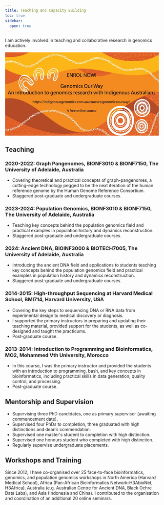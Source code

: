 ```yaml
---
title: Teaching and Capacity Building
toc: true
sidebar:
  open: true
---
```



I am actively involved in teaching and collaborative research in genomics education.


[![Genomics Our Way Course Banner](../../assets/images/genomics_our_way_banner.png)](https://indigenousgenomics.com.au/courses/genomicsourway)

## Teaching
### 2020-2022: Graph Pangenomes, BIONF3010 & BIONF7150, The University of Adelaide, Australia
- Covering theoretical and practical concepts of graph-pangenomes, a cutting-edge technology pegged to be the next iteration of the human reference genome by the Human Genome Reference Consortium.
- Staggered post-graduate and undergraduate courses.

### 2023-2024: Population Genomics, BIONF3010 & BIONF7150, The University of Adelaide, Australia
- Teaching key concepts behind the population genomics field and practical examples in population history and dynamics reconstruction.
- Staggered post-graduate and undergraduate courses.

### 2024: Ancient DNA, BIOINF3000 & BIOTECH7005, The University of Adelaide, Australia
- Introducing the ancient DNA field and applications to students teaching key concepts behind the population genomics field and practical examples in population history and dynamics reconstruction.
- Staggered post-graduate and undergraduate courses.

### 2014-2015: High-throughput Sequencing at Harvard Medical School, BMI714, Harvard University, USA
- Covering the key steps to sequencing DNA or RNA data from experimental design to medical discovery or diagnosis.
- I supported the primary instructors in preparing and updating their teaching material, provided support for the students, as well as co-designed and taught the practicums.
- Post-graduate course.

### 2013-2014: Introduction to Programming and Bioinformatics, MO2, Mohammed Vth University, Morocco
- In this course, I was the primary instructor and provided the students with an introduction to programming, bash, and key concepts in bioinformatics, including practical skills in data generation, quality control, and processing.
- Post-graduate course.

## Mentorship and Supervision
- Supervising three PhD candidates, one as primary supervisor (awaiting commencement date).
- Supervised four PhDs to completion, three graduated with high distinctions and dean’s commendation.
- Supervised one master's student to completion with high distinction.
- Supervised one honours student who completed with high distinction.
- Regularly supervise undergraduate placements. 

## Workshops and Training
Since 2012, I have co-organised over 25 face-to-face bioinformatics, genomics, and population genomics workshops in North America (Harvard Medical School), Africa (Pan-African Bioinformatics Network-H3AbioNet, H3Africa), Australia (e.g. Australian Centre for Ancient DNA, Black Ochre Data Labs), and Asia (Indonesia and China). I contributed to the organisation and coordination of an additional 20 online seminars.
